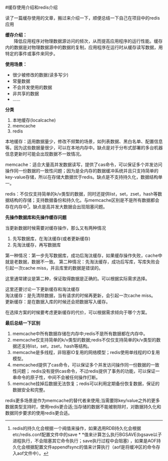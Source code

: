 #缓存使用介绍和redis介绍

读了一篇缓存使用的文章，搬过来介绍一下，顺便总结一下自己在项目中的redis应用

**缓存介绍：**<br />
&nbsp;&nbsp;&nbsp;&nbsp;&nbsp;&nbsp;&nbsp;降低应用程序对物理数据源访问的频次，从而提高应用程序的运行性能。缓存内的数据是对物理数据源中的数据的复制，应用程序在运行时从缓存读写数据，用特定的事件或事件来同步。

**使用场景：**<br />

* 很少被修改的数据(读多写少)
* 常量数据
* 不会并发使用的数据
* 非共享的数据<br />
* ......

**分类**

1. 本地缓存(localcache)
2. memcache
3. redis

本地缓存：适用数据量少，修改不频繁的场景，如列表数据、黑白名单、配置信息等。因为这些数据量很少，可以在本地内存中。缺点是对于分布式部署的多台机器信息更新时可能会出现数据不一致情况。<br />

memcache：适合大量高并发数据读写，提供了cas命令，可以保证多个并发访问操作同一份数据的一致性问题；因为是全内存的数据缓冲系统并且只支持简单的key-value存储，所以在存储大数据优于redis。缺点是不支持持久化，数据结构单一。

redis：不仅仅支持简单的k/v类型的数据，同时还提供list，set，zset，hash等数据结构的存储；支持数据备份和持久化。与memcache区别是不是所有数据都会存在内存中[^1]。缺点是高并发大数据会出现阻塞问题。

[^1]: redis的持久化会根据一个阀值来操作，如果选用RDB持久化会根据 etc/redis.conf配置文件中的save * *值来计算怎么执行BGSAVE(bgsave以子进程执行，不会阻塞其它命令执行；save执行过程中会阻塞) ，如果是AOF持久化会根据配置文件appendfsync的值来计算执行（aof是将缓冲区的命令存入aof文件中）。

**先操作数据库和先操作缓存问题**

当更新数据时候需要对缓存操作，那么又有两种情况

1. 先写数据库，在淘汰缓存(或者更新缓存)
2. 先淘汰缓存，再写数据库

第一种情况：第一步先写数据库，成功后淘汰缓存，如果缓存操作失败，cache中就是老数据，数据不一致。
第二种情况：先淘汰缓存，成功后写库，写库失败会引起一次cache miss，并且库里的数据是错误的。

这里通常建议是第二种，保证取得数据是正确的。可以根据实际需求选择。<br />

这里还要讨论一下更新缓存和淘汰缓存<br />
淘汰缓存：是先清除数据，当有请求的时候再更新，会引起一次cache miss。<br />
更新缓存：是在数据入库的时候还会把数据写入缓存。

在选择方案的时候要考虑更新缓存的代价，可以根据需求倾向于哪个方案。

**最后总结一下区别**

1.	memcache中所有数据存储在内存中;redis不是所有数据都在内存中。
2.	memcache仅支持简单的k/v类型的数据;redis不仅仅支持简单的k/v类型的数据还支持list，set，zset，hash等结构。
3.	memcache是多线程，非阻塞IO复用的网络模型；redis使用单线程的IO复用模型。
4.	memcached提供了cas命令，可以保证多个并发访问操作同一份数据的一致性问题； redis没有提供cas命令，不过redis提供了事务的功能，可以保证一串命令的原子性，中间不会被任何操作打断。
5.	memcache挂掉后数据无法恢复；redis可以利用定期备份恢复数据，保证的数据安全和完整。

redis更多场景是作为memcache的替代者来使用;当需要除key/value之外的更多数据类型支持时，使用redis更合适;当存储的数据不能被剔除时，对数据持久化和数据同步要求的使用redis更合适。




